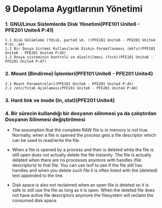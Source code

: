 # 9 Depolama Aygıtlarının Yönetimi

### 1. GNU/Linux Sistemlerde Disk Yönetimi(PFE101 Unite6 - PFE201 Unite4 P:41)
    1.1 Disk bölümleme (fdisk, parted vb. )(PFE101 Unite6 - PFE201 Unite4 P:41..44)
    1.2 Bir Dosya Sistemi Kullanılarak Diskin Formatlanması (mkfs)(PFE101 Unite6 - PFE201 Unite4 P:45)
    1.3 Dosya sisteminin kontrolü ve düzeltilmesi (fsck)(PFE101 Unite6 - PFE201 Unite4 P:47)

### 2. Mount (Bindirme) İşlemleri(PFE101 Unite6 - PFE201 Unite4)
    2.1 Mount Parametreleri(PFE101 Unite6 - PFE201 Unite4 P:45)
    2.2 /etc/fstab Açıklaması(PFE101 Unite6 - PFE201 Unite4 P:48)

### 3. Hard link ve inode (ln, stat)(PFE201 Unite4)

### 4. Bir sürecin kullandığı bir dosyanın silinmesi ya da çalıştırılan Dosyanın Silinmesi değiştirilmesi

- The assumption that the complete RAW file is in memory is not true. Normally, when a file is opened the process gets a file descriptor which can be used to read/write the file.

- When a file is opened by a process and then is deleted while the file is still open does not actually delete the file instantly. The file is actually deleted when there are no processes anymore with handles (file descriptors) to that file. You can use lsof to see if the file still has handles and when you delete such file it is often listed with the (deleted) text appended to the line.

- Disk space is also not reclaimed when an open file is deleted so it is safe to still use the file as long as it is open. When the deleted file does not have active file descriptors anymore the filesystem will reclaim the consumed disk space.
